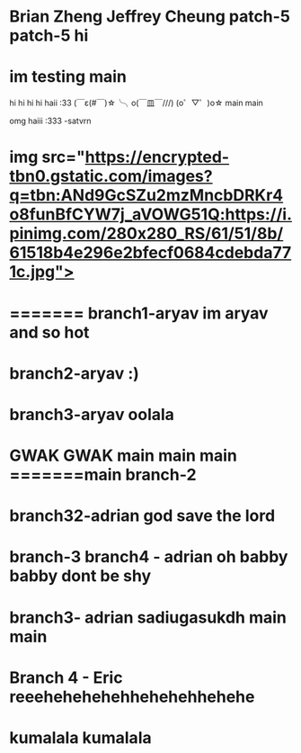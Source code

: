 Brian Zheng
Jeffrey Cheung
patch-5
patch-5
hi
=======
im testing
main
=======
hi
hi
hi
hi
haii
:33
(￣ε(#￣)☆╰╮o(￣皿￣///)
(o゜▽゜)o☆
main
 main

omg haiii :333 -satvrn

img src="https://encrypted-tbn0.gstatic.com/images?q=tbn:ANd9GcSZu2mzMncbDRKr4o8funBfCYW7j_aVOWG51Q:https://i.pinimg.com/280x280_RS/61/51/8b/61518b4e296e2bfecf0684cdebda771c.jpg"></img>
=======
=======
 branch1-aryav
im aryav and so hot 
=======
branch2-aryav
:)
=======
branch3-aryav
oolala
=======
GWAK GWAK
main
main
 main
=======main
 branch-2
=======
branch32-adrian
god save the lord
=======

branch-3
branch4 - adrian
oh babby babby dont be shy
=======
branch3- adrian
sadiugasukdh
 main
main
=======
# Branch 4 - Eric  reeehehehehehhehehehhehehe
# kumalala kumalala 
